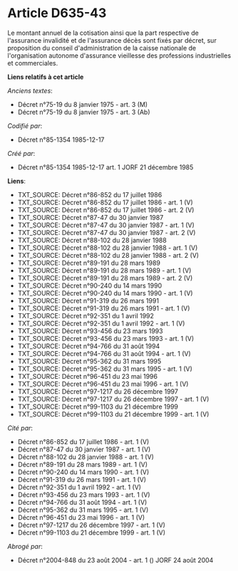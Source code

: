 # Article D635-43

Le montant annuel de la cotisation ainsi que la part respective de l'assurance invalidité et de l'assurance décès sont fixés
par décret, sur proposition du conseil d'administration de la caisse nationale de l'organisation autonome d'assurance
vieillesse des professions industrielles et commerciales.

**Liens relatifs à cet article**

_Anciens textes_:

  - Décret n°75-19 du 8 janvier 1975 - art. 3 (M)
  - Décret n°75-19 du 8 janvier 1975 - art. 3 (Ab)

_Codifié par_:

  - Décret n°85-1354 1985-12-17

_Créé par_:

  - Décret n°85-1354 1985-12-17 art. 1 JORF 21 décembre 1985

**Liens**:

  - TXT_SOURCE: Décret n°86-852 du 17 juillet 1986
  - TXT_SOURCE: Décret n°86-852 du 17 juillet 1986 - art. 1 (V)
  - TXT_SOURCE: Décret n°86-852 du 17 juillet 1986 - art. 2 (V)
  - TXT_SOURCE: Décret n°87-47 du 30 janvier 1987
  - TXT_SOURCE: Décret n°87-47 du 30 janvier 1987 - art. 1 (V)
  - TXT_SOURCE: Décret n°87-47 du 30 janvier 1987 - art. 2 (V)
  - TXT_SOURCE: Décret n°88-102 du 28 janvier 1988
  - TXT_SOURCE: Décret n°88-102 du 28 janvier 1988 - art. 1 (V)
  - TXT_SOURCE: Décret n°88-102 du 28 janvier 1988 - art. 2 (V)
  - TXT_SOURCE: Décret n°89-191 du 28 mars 1989
  - TXT_SOURCE: Décret n°89-191 du 28 mars 1989 - art. 1 (V)
  - TXT_SOURCE: Décret n°89-191 du 28 mars 1989 - art. 2 (V)
  - TXT_SOURCE: Décret n°90-240 du 14 mars 1990
  - TXT_SOURCE: Décret n°90-240 du 14 mars 1990 - art. 1 (V)
  - TXT_SOURCE: Décret n°91-319 du 26 mars 1991
  - TXT_SOURCE: Décret n°91-319 du 26 mars 1991 - art. 1 (V)
  - TXT_SOURCE: Décret n°92-351 du 1 avril 1992
  - TXT_SOURCE: Décret n°92-351 du 1 avril 1992 - art. 1 (V)
  - TXT_SOURCE: Décret n°93-456 du 23 mars 1993
  - TXT_SOURCE: Décret n°93-456 du 23 mars 1993 - art. 1 (V)
  - TXT_SOURCE: Décret n°94-766 du 31 août 1994
  - TXT_SOURCE: Décret n°94-766 du 31 août 1994 - art. 1 (V)
  - TXT_SOURCE: Décret n°95-362 du 31 mars 1995
  - TXT_SOURCE: Décret n°95-362 du 31 mars 1995 - art. 1 (V)
  - TXT_SOURCE: Décret n°96-451 du 23 mai 1996
  - TXT_SOURCE: Décret n°96-451 du 23 mai 1996 - art. 1 (V)
  - TXT_SOURCE: Décret n°97-1217 du 26 décembre 1997
  - TXT_SOURCE: Décret n°97-1217 du 26 décembre 1997 - art. 1 (V)
  - TXT_SOURCE: Décret n°99-1103 du 21 décembre 1999
  - TXT_SOURCE: Décret n°99-1103 du 21 décembre 1999 - art. 1 (V)

_Cité par_:

  - Décret n°86-852 du 17 juillet 1986 - art. 1 (V)
  - Décret n°87-47 du 30 janvier 1987 - art. 1 (V)
  - Décret n°88-102 du 28 janvier 1988 - art. 1 (V)
  - Décret n°89-191 du 28 mars 1989 - art. 1 (V)
  - Décret n°90-240 du 14 mars 1990 - art. 1 (V)
  - Décret n°91-319 du 26 mars 1991 - art. 1 (V)
  - Décret n°92-351 du 1 avril 1992 - art. 1 (V)
  - Décret n°93-456 du 23 mars 1993 - art. 1 (V)
  - Décret n°94-766 du 31 août 1994 - art. 1 (V)
  - Décret n°95-362 du 31 mars 1995 - art. 1 (V)
  - Décret n°96-451 du 23 mai 1996 - art. 1 (V)
  - Décret n°97-1217 du 26 décembre 1997 - art. 1 (V)
  - Décret n°99-1103 du 21 décembre 1999 - art. 1 (V)

_Abrogé par_:

  - Décret n°2004-848 du 23 août 2004 - art. 1 () JORF 24 août 2004
